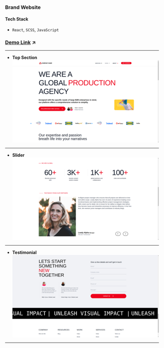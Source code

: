 ### Brand Website

#### Tech Stack 
- `React`, `SCSS`, `JavaScript`

### [Demo Link](https://pixelplus-m.netlify.app/) ↗️
---

- **Top Section**  
  ![Medicines page](https://github.com/mayuriwasu1/website-ui/blob/master/public/images/screen-1.png)

---

- **Slider**  
  ![Labtest](https://github.com/mayuriwasu1/website-ui/blob/master/public/images/screen-2.png)

---

- **Testimonial**  
  ![Card Section](https://github.com/mayuriwasu1/website-ui/blob/master/public/images/screen-3.png)

---

<!-- - **Mobile View**
![Contact Page](https://github.com/blob/main/readme_img/contact.png)
--- -->
